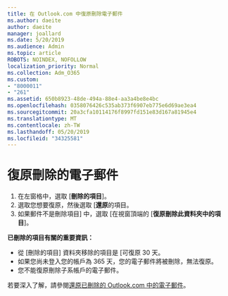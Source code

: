 ```yaml
---
title: 在 Outlook.com 中復原刪除電子郵件
ms.author: daeite
author: daeite
manager: joallard
ms.date: 5/20/2019
ms.audience: Admin
ms.topic: article
ROBOTS: NOINDEX, NOFOLLOW
localization_priority: Normal
ms.collection: Adm_O365
ms.custom:
- "8000011"
- "261"
ms.assetid: 650b8923-48de-494a-88e4-aa3a4be8e4bc
ms.openlocfilehash: 0358076426c535ab373f6907eb775e6d69ae3ea4
ms.sourcegitcommit: 20a3cfa10114176f8997fd151e83d167a81945e4
ms.translationtype: MT
ms.contentlocale: zh-TW
ms.lasthandoff: 05/20/2019
ms.locfileid: "34325581"
---
```

# <a name="recover-deleted-email"></a>復原刪除的電子郵件

1. 在左窗格中，選取 [**刪除的項目**]。
2. 選取您想要復原，然後選取 [**還原**的項目。
3. 如果郵件不是刪除項目] 中，選取 [在視窗頂端的 [**復原刪除此資料夾中的項目**]。

 **已刪除的項目有關的重要資訊：**
  
- 從 [刪除的項目] 資料夾移除的項目是 [可復原 30 天。
- 如果您尚未登入您的帳戶為 365 天，您的電子郵件將被刪除，無法復原。
- 您不能復原刪除子系帳戶的電子郵件。

若要深入了解，請參閱[還原已刪除的 Outlook.com 中的電子郵件](https://go.microsoft.com/fwlink/p/?linkid=873117)。
